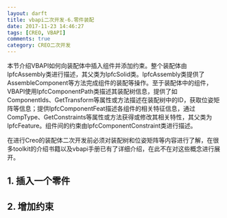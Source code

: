 ```yaml
---
layout: darft
title: vbapi二次开发-6.零件装配
date: 2017-11-23 14:46:27
tags: [CREO, VBAPI]
comments: true
category: CREO二次开发
---
```


本节介绍VBAPI如何向装配体中插入组件并添加约束。整个装配体由IpfcAssembly类进行描述，其父类为IpfcSolid类。IpfcAssembly类提供了AssembleComponent等方法完成组件的装配等操作。至于装配体中的组件，VBAPI使用IpfcComponentPath类描述其装配树信息，提供了如ComponentIds、GetTransform等属性或方法描述在装配树中的ID，获取位姿矩阵等信息；提供IpfcComponentFeat描述各组件的相关特征信息，通过CompType、GetConstraints等属性或方法获得或修改其相关特性，其父类为IpfcFeature。组件间的约束由IpfcComponentConstraint类进行描述。  

在进行Creo的装配体二次开发前必须对装配树和位姿矩阵等内容进行了解，在很多toolkit的介绍书籍以及vbapi手册已有了详细介绍，在此不在对这些概念进行展开。

## 1. 插入一个零件


## 2. 增加约束
